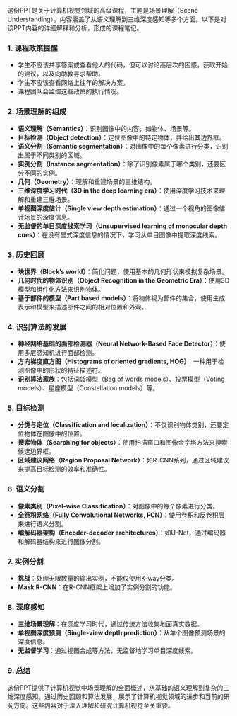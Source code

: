 这份PPT是关于计算机视觉领域的高级课程，主题是场景理解（Scene Understanding）。内容涵盖了从语义理解到三维深度感知等多个方面。以下是对该PPT内容的详细解释和分析，形成的课程笔记。

### 1. 课程政策提醒
- 学生不应该共享答案或查看他人的代码，但可以讨论高层次的困惑，获取开始的建议，以及向助教寻求帮助。
- 学生不应该查看网络上往年的解决方案。
- 课程团队会监控这些政策的执行情况。

### 2. 场景理解的组成
- **语义理解（Semantics）**：识别图像中的内容，如物体、场景等。
- **目标检测（Object detection）**：定位图像中的特定物体，并给出其边界框。
- **语义分割（Semantic segmentation）**：对图像中的每个像素进行分类，识别出属于不同类别的区域。
- **实例分割（Instance segmentation）**：除了识别像素属于哪个类别，还要区分不同的实例。
- **几何（Geometry）**：理解和重建场景的三维结构。
- **三维深度学习时代（3D in the deep learning era）**：使用深度学习技术来理解和重建三维场景。
- **单视图深度估计（Single view depth estimation）**：通过一个视角的图像估计场景的深度信息。
- **无监督的单目深度线索学习（Unsupervised learning of monocular depth cues）**：在没有显式深度信息的情况下，学习从单目图像中提取深度线索。

### 3. 历史回顾
- **块世界（Block’s world）**：简化问题，使用基本的几何形状来模拟复杂场景。
- **几何时代的物体识别（Object Recognition in the Geometric Era）**：使用3D模型和组件化方法来识别物体。
- **基于部件的模型（Part based models）**：将物体视为部件的集合，使用生成表示和模型来描述部件之间的相对位置和外观。

### 4. 识别算法的发展
- **神经网络基础的面部检测器（Neural Network-Based Face Detector）**：使用多层感知机进行面部检测。
- **方向梯度直方图（Histograms of oriented gradients, HOG）**：一种用于检测图像中的形状的特征描述符。
- **识别算法家族**：包括词袋模型（Bag of words models）、投票模型（Voting models）、星座模型（Constellation models）等。

### 5. 目标检测
- **分类与定位（Classification and localization）**：不仅识别物体类别，还要定位物体在图像中的位置。
- **搜索物体（Searching for objects）**：使用扫描窗口和图像金字塔方法来搜索候选边界框。
- **区域建议网络（Region Proposal Network）**：如R-CNN系列，通过区域建议来提高目标检测的效率和准确性。

### 6. 语义分割
- **像素类别（Pixel-wise Classification）**：对图像中的每个像素进行分类。
- **全卷积网络（Fully Convolutional Networks, FCN）**：使用卷积和反卷积层来进行语义分割。
- **编解码器架构（Encoder-decoder architectures）**：如U-Net，通过编码器和解码器结构来进行图像分割。

### 7. 实例分割
- **挑战**：处理无限数量的输出实例，不能仅使用K-way分类。
- **Mask R-CNN**：在R-CNN框架上增加了实例分割的功能。

### 8. 深度感知
- **三维场景理解**：在深度学习时代，通过传统方法收集地面真实数据。
- **单视图深度预测（Single-view depth prediction）**：从单个图像预测场景的深度信息。
- **无监督学习**：通过视图合成等方法，无监督地学习单目深度线索。

### 9. 总结
这份PPT提供了计算机视觉中场景理解的全面概述，从基础的语义理解到复杂的三维深度感知。通过历史回顾和算法发展，展示了计算机视觉领域的进步和当前的研究方向。这些内容对于深入理解和研究计算机视觉至关重要。